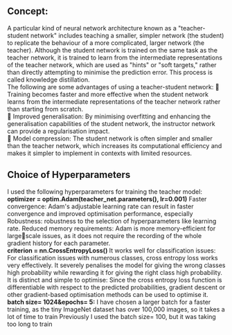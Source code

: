 ## Concept:
A particular kind of neural network architecture known as a "teacher-student 
network" includes teaching a smaller, simpler network (the student) to replicate 
the behaviour of a more complicated, larger network (the teacher). Although the 
student network is trained on the same task as the teacher network, it is trained 
to learn from the intermediate representations of the teacher network, which are 
used as "hints" or "soft targets," rather than directly attempting to minimise the 
prediction error. This process is called knowledge distillation.<br>
The following are some advantages of using a teacher-student network:
 Training becomes faster and more effective when the student network 
learns from the intermediate representations of the teacher network rather 
than starting from scratch.<br>
 Improved generalisation: By minimising overfitting and enhancing the 
generalisation capabilities of the student network, the instructor network 
can provide a regularisation impact.<br>
 Model compression: The student network is often simpler and smaller than 
the teacher network, which increases its computational efficiency and 
makes it simpler to implement in contexts with limited resources. <br>
## Choice of Hyperparameters
I used the following hyperparameters for training the teacher model: <br>
**optimizer = optim.Adam(teacher_net.parameters(), lr=0.001)**
Faster convergence: Adam's adjustable learning rate can result in faster 
convergence and improved optimisation performance, especially 
Robustness: robustness to the selection of hyperparameters like learning rate.
Reduced memory requirements: Adam is more memory-efficient for largescale issues, as it does not require the recording of the whole gradient history 
for each parameter. <br>
**criterion = nn.CrossEntropyLoss()**
It works well for classification issues: For classification issues with 
numerous classes, cross entropy loss works very effectively. It severely 
penalises the model for giving the wrong classes high probability while 
rewarding it for giving the right class high probability.
It is distinct and simple to optimise: Since the cross entropy loss function is 
differentiable with respect to the predicted probabilities, gradient descent 
or other gradient-based optimisation methods can be used to optimise it. <br>
**batch size= 1024&epochs= 5:**
I have chosen a larger batch for a faster training, as the tiny 
ImageNet dataset has over 100,000 images, so it takes a lot of 
time to train
Previously I used the batch size= 100, but it was taking too long to 
train
